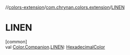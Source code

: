 //[colors-extension](../../index.md)/[com.chrynan.colors.extension](index.md)/[LINEN](-l-i-n-e-n.md)

# LINEN

[common]\
val [Color.Companion](../../../colors-core/colors-core/com.chrynan.colors/-color/-companion/index.md).[LINEN](-l-i-n-e-n.md): [HexadecimalColor](../../../colors-core/colors-core/com.chrynan.colors/-hexadecimal-color/index.md)

